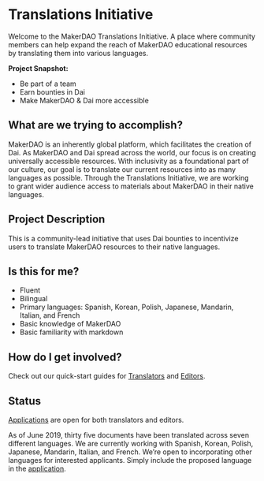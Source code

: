 # Translations Initiative

Welcome to the MakerDAO Translations Initiative. A place where community members can help expand the reach of MakerDAO educational resources by translating them into various languages.

**Project Snapshot:**

- Be part of a team
- Earn bounties in Dai
- Make MakerDAO & Dai more accessible

## What are we trying to accomplish?

MakerDAO is an inherently global platform, which facilitates the creation of Dai. As MakerDAO and Dai spread across the world, our focus is on creating universally accessible resources. With inclusivity as a foundational part of our culture, our goal is to translate our current resources into as many languages as possible. Through the Translations Initiative, we are working to grant wider audience access to materials about MakerDAO in their native languages.

## Project Description

This is a community-lead initiative that uses Dai bounties to incentivize users to translate MakerDAO resources to their native languages.

## Is this for me?

- Fluent
- Bilingual
- Primary languages: Spanish, Korean, Polish, Japanese, Mandarin, Italian, and French
- Basic knowledge of MakerDAO
- Basic familiarity with markdown

## How do I get involved?

Check out our quick-start guides for [Translators](community/translations/translator-guidelines.md) and [Editors](community/translations/editor-guidelines.md).

## Status

[Applications](https://airtable.com/shr415iT3e8S8nuzS) are open for both translators and editors. 

As of June 2019, thirty five documents have been translated across seven different languages. We are currently working with Spanish, Korean, Polish, Japanese, Mandarin, Italian, and French. We’re open to incorporating other languages for interested applicants. Simply include the proposed language in the [application](https://airtable.com/shr415iT3e8S8nuzS).
